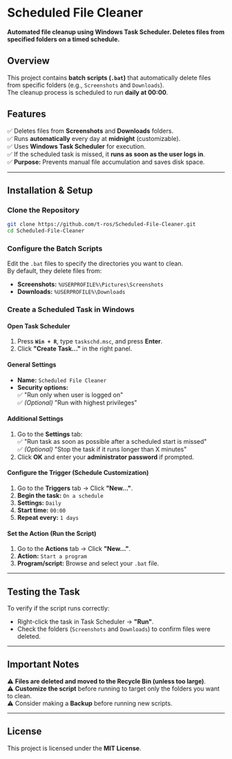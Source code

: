 #  Scheduled File Cleaner
**Automated file cleanup using Windows Task Scheduler. Deletes files from specified folders on a timed schedule.**

##  Overview
This project contains **batch scripts (`.bat`)** that automatically delete files from specific folders (e.g., `Screenshots` and `Downloads`).  
The cleanup process is scheduled to run **daily at 00:00**.  

##  Features
✅ Deletes files from **Screenshots** and **Downloads** folders.  
✅ Runs **automatically** every day at **midnight** (customizable).  
✅ Uses **Windows Task Scheduler** for execution.  
✅ If the scheduled task is missed, it **runs as soon as the user logs in**.  
✅ **Purpose:** Prevents manual file accumulation and saves disk space.  

---

##  Installation & Setup

###  Clone the Repository
```sh
git clone https://github.com/t-ros/Scheduled-File-Cleaner.git
cd Scheduled-File-Cleaner
````
###  Configure the Batch Scripts
Edit the `.bat` files to specify the directories you want to clean.  
By default, they delete files from:  
- **Screenshots:** `%USERPROFILE%\Pictures\Screenshots`  
- **Downloads:** `%USERPROFILE%\Downloads`  

###  Create a Scheduled Task in Windows

####  Open Task Scheduler
1. Press **`Win + R`**, type `taskschd.msc`, and press **Enter**.  
2. Click **"Create Task..."** in the right panel.  

####  General Settings
- **Name:** `Scheduled File Cleaner`  
- **Security options:**  
  ✅ "Run only when user is logged on"  
  ✅ *(Optional)* "Run with highest privileges"  

####  Additional Settings
1. Go to the **Settings** tab:  
  ✅ "Run task as soon as possible after a scheduled start is missed"  
  ✅ *(Optional)* "Stop the task if it runs longer than X minutes"
2. Click **OK** and enter your **administrator password** if prompted.  

####  Configure the Trigger (Schedule Customization)
1. Go to the **Triggers** tab → Click **"New..."**.  
2. **Begin the task:** `On a schedule`  
3. **Settings:** `Daily`  
4. **Start time:** `00:00`  
5. **Repeat every:** `1 days`  

####  Set the Action (Run the Script)
1. Go to the **Actions** tab → Click **"New..."**.  
2. **Action:** `Start a program`  
3. **Program/script:** Browse and select your `.bat` file.  

---

##  Testing the Task
To verify if the script runs correctly:  
- Right-click the task in Task Scheduler → **"Run"**.  
- Check the folders (`Screenshots` and `Downloads`) to confirm files were deleted.  

---

##  Important Notes
⚠️ **Files are deleted and moved to the Recycle Bin (unless too large)**.   
⚠️ **Customize the script** before running to target only the folders you want to clean.  
⚠️ Consider making a **Backup** before running new scripts.

---

##  License
This project is licensed under the **MIT License**.
